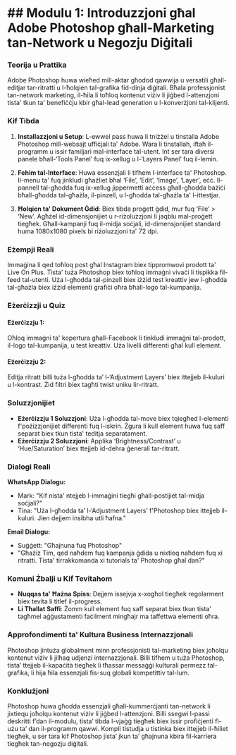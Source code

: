 # ## Modulu 1: Introduzzjoni għal Adobe Photoshop għall-Marketing tan-Network u Negozju Diġitali

### Teorija u Prattika

Adobe Photoshop huwa wieħed mill-aktar għodod qawwija u versatili għall-editjar tar-ritratti u l-ħolqien tal-grafika fid-dinja diġitali. Bħala professjonist tan-network marketing, il-ħila li toħloq kontenut viżiv li jiġbed l-attenzjoni tista' tkun ta' benefiċċju kbir għal-lead generation u l-konverżjoni tal-klijenti.

### Kif Tibda

1. **Installazzjoni u Setup**: L-ewwel pass huwa li tniżżel u tinstalla Adobe Photoshop mill-websajt uffiċjali ta' Adobe. Wara li tinstallah, iftaħ il-programm u issir familjari mal-interface tal-utent. Int ser tara diversi panele bħall-‘Tools Panel’ fuq ix-xellug u l-‘Layers Panel’ fuq il-lemin.

2. **Fehim tal-Interface**: Huwa essenzjali li tifhem l-interface ta' Photoshop. Il-menu ta' fuq jinkludi għażliet bħal ‘File’, ‘Edit’, ‘Image’, ‘Layer’, eċċ. Il-pannell tal-għodda fuq ix-xellug jippermetti aċċess għall-għodda bażiċi bħall-għodda tal-għażla, il-pinzell, u l-għodda tal-għażla ta' l-ittestjar.

3. **Ħolqien ta' Dokument Ġdid**: Biex tibda proġett ġdid, mur fuq ‘File’ > ‘New’. Agħżel id-dimensjonijiet u r-riżoluzzjoni li jaqblu mal-proġett tiegħek. Għall-kampanji fuq il-midja soċjali, id-dimensjonijiet standard huma 1080x1080 pixels bi riżoluzzjoni ta' 72 dpi.

### Eżempji Reali

Immaġina li qed toħloq post għal Instagram biex tippromwovi prodott ta' Live On Plus. Tista' tuża Photoshop biex toħloq immaġni vivaċi li tispikka fil-feed tal-utenti. Uża l-għodda tal-pinzell biex iżżid test kreattiv jew l-għodda tal-għażla biex iżżid elementi grafiċi oħra bħall-logo tal-kumpanija.

### Eżerċizzji u Quiz

#### Eżerċizzju 1:
Oħloq immaġni ta' kopertura għall-Facebook li tinkludi immaġni tal-prodott, il-logo tal-kumpanija, u test kreattiv. Uża livelli differenti għal kull element.

#### Eżerċizzju 2:
Editja ritratt billi tuża l-għodda ta’ l-‘Adjustment Layers’ biex ittejjeb il-kuluri u l-kontrast. Żid filtri biex tagħti twist uniku lir-ritratt.

### Soluzzjonijiet

- **Eżerċizzju 1 Soluzzjoni**: Uża l-għodda tal-move biex tqiegħed l-elementi f'pożizzjonijiet differenti fuq l-iskrin. Żgura li kull element huwa fuq saff separat biex tkun tista' teditja separatament.
- **Eżerċizzju 2 Soluzzjoni**: Applika ‘Brightness/Contrast’ u ‘Hue/Saturation’ biex ttejjeb id-dehra ġenerali tar-ritratt.

### Dialogi Reali

**WhatsApp Dialogu:**
- Mark: "Kif nista' ntejjeb l-immaġini tiegħi għall-postijiet tal-midja soċjali?"
- Tina: "Uża l-għodda ta’ l-‘Adjustment Layers’ f'Photoshop biex ittejjeb il-kuluri. Jien dejjem insibha utli ħafna."

**Email Dialogu:**
- Suġġett: "Għajnuna fuq Photoshop"
- "Għażiż Tim, qed naħdem fuq kampanja ġdida u nixtieq naħdem fuq xi ritratti. Tista' tirrakkomanda xi tutorials ta' Photoshop għal dan?"

### Komuni Żbalji u Kif Tevitahom

- **Nuqqas ta' Ħażna Spiss**: Dejjem issejvja x-xogħol tiegħek regolarment biex tevita li titlef il-progress.
- **Li Tħallat Saffi**: Żomm kull element fuq saff separat biex tkun tista’ tagħmel aġġustamenti faċilment mingħajr ma taffettwa elementi oħra.

### Approfondimenti ta' Kultura Business Internazzjonali

Photoshop jintuża globalment minn professjonisti tal-marketing biex joħolqu kontenut viżiv li jilħaq udjenzi internazzjonali. Billi tifhem u tuża Photoshop, tista’ ttejjeb il-kapaċità tiegħek li tħassar messaġġi kulturali permezz tal-grafika, li hija ħila essenzjali fis-suq globali kompetittiv tal-lum.

### Konklużjoni

Photoshop huwa għodda essenzjali għall-kummerċjanti tan-network li jixtiequ joħolqu kontenut viżiv li jiġbed l-attenzjoni. Billi ssegwi l-passi deskritti f’dan il-modulu, tista’ tibda l-vjaġġ tiegħek biex issir profiċjenti fl-użu ta’ dan il-programm qawwi. Kompli tistudja u tistinka biex ittejjeb il-ħiliet tiegħek, u ser tara kif Photoshop jista’ jkun ta’ għajnuna kbira fil-karriera tiegħek tan-negozju diġitali.